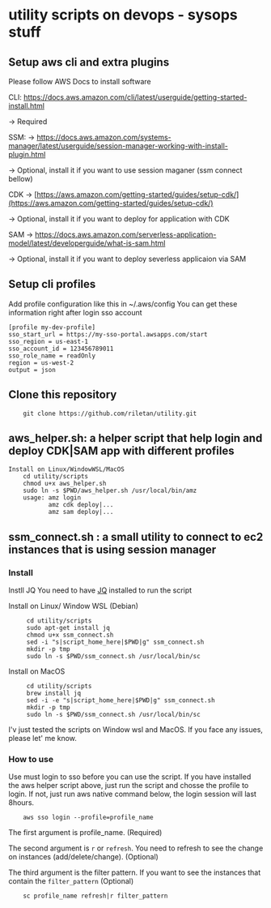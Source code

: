 # utility scripts on devops - sysops stuff

## Setup aws cli and  extra plugins

Please follow AWS Docs to install software

CLI: https://docs.aws.amazon.com/cli/latest/userguide/getting-started-install.html

→ Required

SSM: → https://docs.aws.amazon.com/systems-manager/latest/userguide/session-manager-working-with-install-plugin.html

→ Optional, install it if you want to use session maganer (ssm connect bellow)

CDK → [https://aws.amazon.com/getting-started/guides/setup-cdk/](https://aws.amazon.com/getting-started/guides/setup-cdk/)

→ Optional, install it if you want to deploy for application with CDK

SAM → https://docs.aws.amazon.com/serverless-application-model/latest/developerguide/what-is-sam.html

→ Optional, install it if you want to deploy severless applicaion via SAM

## Setup cli profiles
Add profile configuration like this in ~/.aws/config
You can get these information right after login sso account
```
[profile my-dev-profile]
sso_start_url = https://my-sso-portal.awsapps.com/start
sso_region = us-east-1
sso_account_id = 123456789011
sso_role_name = readOnly
region = us-west-2
output = json
```

## Clone this repository 
```
    git clone https://github.com/riletan/utility.git
```

## aws_helper.sh: a helper script that help login and deploy CDK|SAM app with different profiles
```
Install on Linux/WindowWSL/MacOS
    cd utility/scripts
    chmod u+x aws_helper.sh
    sudo ln -s $PWD/aws_helper.sh /usr/local/bin/amz
    usage: amz login
           amz cdk deploy|...
           amz sam deploy|...
```
## ssm_connect.sh : a small utility to connect to ec2 instances that is using session manager 
### Install

Instll JQ
You need to have [JQ](https://stedolan.github.io/jq/) installed to run the script 


Install on Linux/ Window WSL (Debian)
```
     cd utility/scripts
     sudo apt-get install jq
     chmod u+x ssm_connect.sh
     sed -i "s|script_home_here|$PWD|g" ssm_connect.sh
     mkdir -p tmp
     sudo ln -s $PWD/ssm_connect.sh /usr/local/bin/sc
```

Install on MacOS
```
     cd utility/scripts
     brew install jq
     sed -i -e "s|script_home_here|$PWD|g" ssm_connect.sh
     mkdir -p tmp
     sudo ln -s $PWD/ssm_connect.sh /usr/local/bin/sc
```
I'v just tested the scripts on Window wsl and MacOS. If you face any issues, please let' me know.

### How to use
Use must login to sso before you can use the script. If you have installed the aws helper script above, just run the script and chosse the profile to login. If not, just run aws native command below, the login session will last 8hours.

```
    aws sso login --profile=profile_name
```

The first argument is profile_name. (Required)

The second argument is `r` or `refresh`. You need to refresh to see the change on instances (add/delete/change). (Optional)

The third argument is the filter pattern. If you want to see the instances that contain the `filter_pattern` (Optional)

```
    sc profile_name refresh|r filter_pattern
```




    
